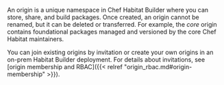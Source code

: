 An origin is a unique namespace in Chef Habitat Builder where you can store, share, and build packages.
Once created, an origin cannot be renamed, but it can be deleted or transferred.
For example, the _core_ origin contains foundational packages managed and versioned by the core Chef Habitat maintainers.

You can join existing origins by invitation or create your own origins in an on-prem Habitat Builder deployment. For details about invitations, see [origin membership and RBAC]({{< relref "origin_rbac.md#origin-membership" >}}).
